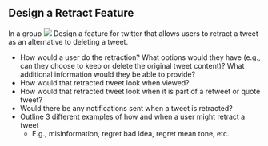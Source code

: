 ## Design a Retract Feature

In a group
[![](retract_button_request.png)](https://twitter.com/katestarbird/status/928521450071273472)
Design a feature for twitter that allows users to retract a tweet as an alternative to deleting a tweet.

- How would a user do the retraction? What options would they have (e.g., can they choose to keep or delete the original tweet content)? What additional information would they be able to provide?
- How would that retracted tweet look when viewed?
- How would that retracted tweet look when it is part of a retweet or quote tweet?
- Would there be any notifications sent when a tweet is retracted?
- Outline 3 different examples of how and when a user might retract a tweet
  - E.g., misinformation, regret bad idea, regret mean tone, etc.
